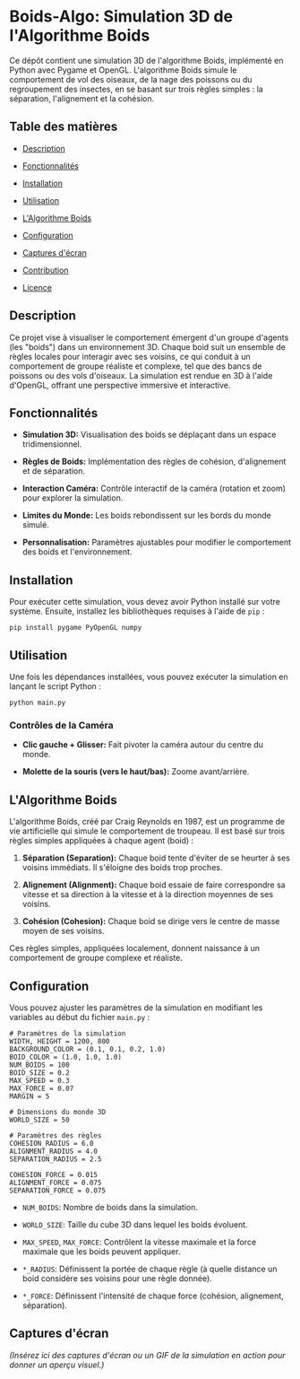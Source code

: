 # Boids-Algo: Simulation 3D de l'Algorithme Boids

Ce dépôt contient une simulation 3D de l'algorithme Boids, implémenté en Python avec Pygame et OpenGL. L'algorithme Boids simule le comportement de vol des oiseaux, de la nage des poissons ou du regroupement des insectes, en se basant sur trois règles simples : la séparation, l'alignement et la cohésion.

## Table des matières

  * [Description](https://www.google.com/search?q=%23description)

  * [Fonctionnalités](https://www.google.com/search?q=%23fonctionnalit%C3%A9s)

  * [Installation](https://www.google.com/search?q=%23installation)

  * [Utilisation](https://www.google.com/search?q=%23utilisation)

  * [L'Algorithme Boids](https://www.google.com/search?q=%23lalgorithme-boids)

  * [Configuration](https://www.google.com/search?q=%23configuration)

  * [Captures d'écran](https://www.google.com/search?q=%23captures-d%C3%A9cran)

  * [Contribution](https://www.google.com/search?q=%23contribution)

  * [Licence](https://www.google.com/search?q=%23licence)

## Description

Ce projet vise à visualiser le comportement émergent d'un groupe d'agents (les "boids") dans un environnement 3D. Chaque boid suit un ensemble de règles locales pour interagir avec ses voisins, ce qui conduit à un comportement de groupe réaliste et complexe, tel que des bancs de poissons ou des vols d'oiseaux. La simulation est rendue en 3D à l'aide d'OpenGL, offrant une perspective immersive et interactive.

## Fonctionnalités

  * **Simulation 3D:** Visualisation des boids se déplaçant dans un espace tridimensionnel.

  * **Règles de Boids:** Implémentation des règles de cohésion, d'alignement et de séparation.

  * **Interaction Caméra:** Contrôle interactif de la caméra (rotation et zoom) pour explorer la simulation.

  * **Limites du Monde:** Les boids rebondissent sur les bords du monde simulé.

  * **Personnalisation:** Paramètres ajustables pour modifier le comportement des boids et l'environnement.

## Installation

Pour exécuter cette simulation, vous devez avoir Python installé sur votre système. Ensuite, installez les bibliothèques requises à l'aide de `pip` :

```
pip install pygame PyOpenGL numpy

```

## Utilisation

Une fois les dépendances installées, vous pouvez exécuter la simulation en lançant le script Python :

```
python main.py

```

### Contrôles de la Caméra

  * **Clic gauche + Glisser:** Fait pivoter la caméra autour du centre du monde.

  * **Molette de la souris (vers le haut/bas):** Zoome avant/arrière.

## L'Algorithme Boids

L'algorithme Boids, créé par Craig Reynolds en 1987, est un programme de vie artificielle qui simule le comportement de troupeau. Il est basé sur trois règles simples appliquées à chaque agent (boid) :

1.  **Séparation (Separation):** Chaque boid tente d'éviter de se heurter à ses voisins immédiats. Il s'éloigne des boids trop proches.

2.  **Alignement (Alignment):** Chaque boid essaie de faire correspondre sa vitesse et sa direction à la vitesse et à la direction moyennes de ses voisins.

3.  **Cohésion (Cohesion):** Chaque boid se dirige vers le centre de masse moyen de ses voisins.

Ces règles simples, appliquées localement, donnent naissance à un comportement de groupe complexe et réaliste.

## Configuration

Vous pouvez ajuster les paramètres de la simulation en modifiant les variables au début du fichier `main.py` :

```
# Paramètres de la simulation
WIDTH, HEIGHT = 1200, 800
BACKGROUND_COLOR = (0.1, 0.1, 0.2, 1.0)
BOID_COLOR = (1.0, 1.0, 1.0)
NUM_BOIDS = 100
BOID_SIZE = 0.2
MAX_SPEED = 0.3
MAX_FORCE = 0.07
MARGIN = 5

# Dimensions du monde 3D
WORLD_SIZE = 50

# Paramètres des règles
COHESION_RADIUS = 6.0
ALIGNMENT_RADIUS = 4.0
SEPARATION_RADIUS = 2.5

COHESION_FORCE = 0.015
ALIGNMENT_FORCE = 0.075
SEPARATION_FORCE = 0.075

```

  * `NUM_BOIDS`: Nombre de boids dans la simulation.

  * `WORLD_SIZE`: Taille du cube 3D dans lequel les boids évoluent.

  * `MAX_SPEED`, `MAX_FORCE`: Contrôlent la vitesse maximale et la force maximale que les boids peuvent appliquer.

  * `*_RADIUS`: Définissent la portée de chaque règle (à quelle distance un boid considère ses voisins pour une règle donnée).

  * `*_FORCE`: Définissent l'intensité de chaque force (cohésion, alignement, séparation).

## Captures d'écran

*(Insérez ici des captures d'écran ou un GIF de la simulation en action pour donner un aperçu visuel.)*

